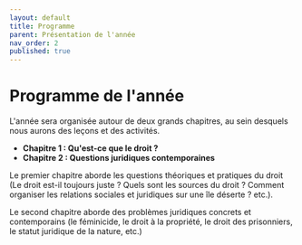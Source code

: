 ```yaml
---
layout: default
title: Programme
parent: Présentation de l'année
nav_order: 2
published: true
---
```

# Programme de l'année

L'année sera organisée autour de deux grands chapitres, au sein desquels nous aurons des leçons et des activités.

- **Chapitre 1 : Qu'est-ce que le droit ?**
- **Chapitre 2 : Questions juridiques contemporaines**

Le premier chapitre aborde les questions théoriques et pratiques du droit (Le droit est-il toujours juste ? Quels sont les sources du droit ? Comment organiser les relations sociales et juridiques sur une île déserte ? etc.).

Le second chapitre aborde des problèmes juridiques concrets et contemporains (le féminicide, le droit à la propriété, le droit des prisonniers, le statut juridique de la nature, etc.)

